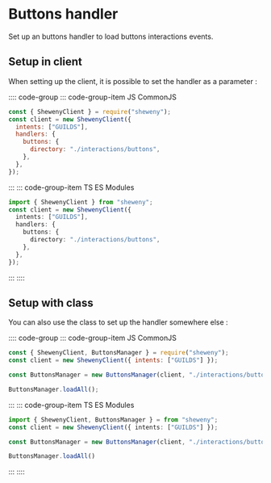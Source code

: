 # Buttons handler

Set up an buttons handler to load buttons interactions events.

## Setup in client

When setting up the client, it is possible to set the handler as a parameter :

:::: code-group
::: code-group-item JS CommonJS

```js
const { ShewenyClient } = require("sheweny");
const client = new ShewenyClient({
  intents: ["GUILDS"],
  handlers: {
    buttons: {
      directory: "./interactions/buttons",
    },
  },
});
```

:::
::: code-group-item TS ES Modules

```ts
import { ShewenyClient } from "sheweny";
const client = new ShewenyClient({
  intents: ["GUILDS"],
  handlers: {
    buttons: {
      directory: "./interactions/buttons",
    },
  },
});
```

:::
::::

## Setup with class

You can also use the class to set up the handler somewhere else :

:::: code-group
::: code-group-item JS CommonJS

```js
const { ShewenyClient, ButtonsManager } = require("sheweny");
const client = new ShewenyClient({ intents: ["GUILDS"] });

const ButtonsManager = new ButtonsManager(client, "./interactions/buttons");

ButtonsManager.loadAll();
```

:::
::: code-group-item TS ES Modules

```ts
import { ShewenyClient, ButtonsManager } = from "sheweny";
const client = new ShewenyClient({ intents: ["GUILDS"] });

const ButtonsManager = new ButtonsManager(client, "./interactions/buttons");

ButtonsManager.loadAll()
```

:::
::::
